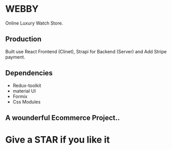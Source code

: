 # WEBBY
Online Luxury Watch Store. 

## Production
Built use React Frontend (Clinet), Strapi for Backend (Server) and Add Stripe payment.

## Dependencies
- Redux-toolkit
- material UI
- Formix
- Css Modules

## A wounderful Ecommerce Project..

# Give a STAR if you like it 
